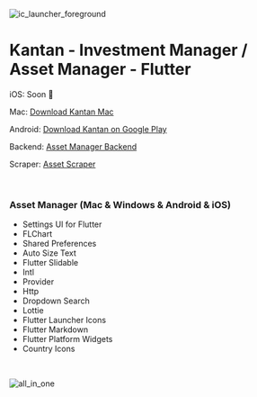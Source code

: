 ![ic_launcher_foreground](https://user-images.githubusercontent.com/25686023/155740270-208e9079-a139-4810-b02c-2977c602919d.png)

# Kantan - Investment Manager / Asset Manager - Flutter

iOS: Soon :pray:

Mac: [Download Kantan Mac](https://github.com/MrNtlu/Asset-Manager-Flutter/raw/master/installers/dmg_creator/kantan.dmg)

Android: [Download Kantan on Google Play](https://play.google.com/store/apps/details?id=com.mrntlu.kantan)

Backend: [Asset Manager Backend](https://github.com/MrNtlu/Asset-Manager)

Scraper: [Asset Scraper](https://github.com/MrNtlu/Asset-Scraper)

&nbsp;

### Asset Manager (Mac & Windows & Android & iOS)

<ul>
    <li> Settings UI for Flutter
    <li> FLChart
    <li> Shared Preferences
    <li> Auto Size Text
    <li> Flutter Slidable
    <li> Intl
    <li> Provider
    <li> Http
    <li> Dropdown Search
    <li> Lottie
    <li> Flutter Launcher Icons
    <li> Flutter Markdown
    <li> Flutter Platform Widgets
    <li> Country Icons
</ul>

&nbsp;
&nbsp;
&nbsp;

![all_in_one](https://user-images.githubusercontent.com/25686023/157074074-000e4a18-d344-4a60-bc35-d40d386f899c.jpg)

